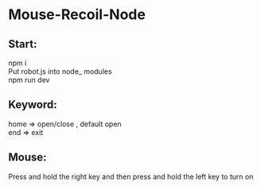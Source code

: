 # Mouse-Recoil-Node

## Start: <br>
npm i<br>
Put robot.js into node_ modules<br>
npm run dev

## Keyword: <br>
home => open/close , default open<br>
end => exit

## Mouse: <br>
Press and hold the right key and then press and hold the left key to turn on

